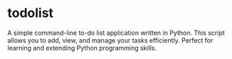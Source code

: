 # todolist
A simple command-line to-do list application written in Python. This script allows you to add, view, and manage your tasks efficiently. Perfect for learning and extending Python programming skills.
